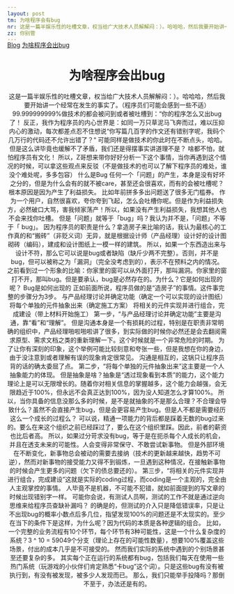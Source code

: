 ```yaml
---
layout: post
tm: 为啥程序会有bug
nr: 这是一篇半娱乐性的吐槽文章，权当给广大技术人员解解闷：）。哈哈哈，然后我要开始讲一个经常在发生的事实了。（程序员们可能会感到一些不适）99.999999999%做技术的都会被问到或者被吐槽到：“你的程序怎么又出bug了。。。
zz: 你别管
---
```




<div class="panel panel-default" style="margin-top: -20px;">
  <div class="panel-body">
    <a href="{{site.aourl}}">Blog</a>
    <span class="glyphicon glyphicon-chevron-right"></span>  
    <a href="#">为啥程序会出bug</a>
  </div>
</div>

<div style="text-align: center;">
<h1 class="list-group-item-heading title">为啥程序会出bug</h1>
<p class="col-md-10 col-md-offset-1">这是一篇半娱乐性的吐槽文章，权当给广大技术人员解解闷：）。哈哈哈，然后我要开始讲一个经常在发生的事实了。（程序员们可能会感到一些不适）99.999999999%做技术的都会被问到或者被吐槽到：“你的程序怎么又出bug了！
反正，我作为程序员的内心世界是：如同一万只草泥马飞奔而过，难以压抑内心的激动，每次都差点忍不住想说“你写篇几百字的作文还有错别字呢，我码个几万行的代码还不允许出错了？“
可能同样是做技术的你此时在不断点头，哈哈。
但是这么讲毕竟也缓解不了矛盾，我们还是得摆事实讲道理不是？
啥都不怕，就怕程序员有文化！
所以，Z哥想来带你好好分析一下这个事情，当你再遇到这个情况的时候，可以拿这些观点来反驳（不是做技术的也可以了解下程序员的难处，谁没个难处呢，多多包容）
什么是Bug
任何一个「问题」的产生，本身是没有好坏之分的，但是为什么会有的就不被care，甚至还会很喜欢，而有的会被吐槽呢？根本原因是因为产生了利益损失。
比如年前拼多多出问题送了很多无门槛券。
作为一个用户，自然很喜欢，夸你夸到飞起，怎么会吐槽你呢。但是作为利益损失方，必然破口大骂，害我倾家荡产！所以，如果没有产生利益损失，我想其他人也不会来找你吐槽。
但是「问题」就等于「bug」吗？我认为并不是，「问题」不等于「 bug」。
因为程序员的职责是什么？拿造房子来比喻的话，我认为最核心的工作真的和“搬砖”（非贬义词）无异，就是根据设计师（产品经理）设计好的设计图砌砖（编码），建成和设计图纸上一模一样的建筑。
所以，如果一个东西造出来与设计不符，那么它可以说是bug或者缺陷（缺斤少两不完整）。否则，并不是bug，但可以被称之为「漏洞」（完全没考虑到的），表示不在预料之内的情况。
之前看到过一个形象的比喻：你家里的窗可以从外面打开，那叫漏洞。你家里的窗打不开，那叫bug。但是要承认，bug是必然存在的。为什么？它是如何出现的呢？
Bug是如何出现的
正如前面所说，程序员做的是“造房子”的事情。这件事完整的步骤分为3步。
与产品经理讨论并确定功能（确定一个可以实现的设计图纸）
将每个单独的元件抽象出来（确定施工方案）
将相关的元件实现并进行组合，完成建设（带上材料开始施工）
第一步，“与产品经理讨论并确定功能”主要是沟通，靠“看”和“理解”。
但是沟通本身是一个有损耗的过程，特别是在职责非常明确的组织中，产品经理啪啦啪啦讲了很多，到实际做的时候你必然还是会去翻阅需求原型、需求文档之类的重新理解一下。这个时候就是一个非常危险的时期。
为了让你有深刻的印象，这个举例可能比较刻意和夸张一些，但是我想在你的身边，由于没注意到或者理解有误的现象肯定很常见。
沟通是相互的，这锅只让程序员背的话的确太委屈了点。
第二步，“将每个单独的元件抽象出来”这主要是一个人抽象能力的体现。
但是抽象是啥？抽象是“透过现象看到本质”的能力，这个能力理论上是可以无限增长的。随着你对相关信息的掌握越多，这个能力会越强，会无限趋近于100%，但永远不会真正达到100%，因为没人知道怎么才算100%。
所以，当你具备的信息没那么多的时候，是不是就抽象的不是那么合理？不合理会导致什么？虽然不会直接产生bug，但是会更容易产生bug。但是人不都是需要经历这么一个成长的过程么？
可以说，精通一项能力的背后都是踩着无数的bug过来的。要么在来这个组织之前已经踩过了，要么在这个组织里踩。因此，前者的薪资也比后者高。
所以，如果过分苛求没有bug，等于是在扼杀每个人成长的机会，并且在透支未来的可能性。人会变得非常保守、不敢尝试新事物。
但是外部环境在不断变化，新事物总会被动的需要去接纳（技术的更新越来越快，趋势不可逆），然而对新事物的接受能力又得不到锻炼，一旦遇到这种情况，在接触新事物的时候会产生更多的问题（欠下的债总要还的）。
第三步，“将相关的元件实现并进行组合，完成建设”这就是实际的coding过程，而coding是一个主观的，完全由人主观掌控的事情。
人毕竟不是机器，不可能不犯错，就如前面提到的写文章的时候出现错别字一样。
可能你会说，有测试人员啊，测试的工作不就是通过逆向思维来给程序员查缺补漏吗？
的确是的，但测试的介入只是降低错误率，只是让不出现bug的概率小数点后多几位，指望发现100%的问题还是不太现实的。至少在当下的条件下是这样，为什么呢？因为代码的本质是各种逻辑的组合。
比如，一个完整的业务流程有10个环节，每个环节有3种可能性，这是一个什么复杂度的系统？3 ^ 10 = 59049个分支（理论上存在的可能性数量），想要100%覆盖这些场景，付出的成本几乎是不可接受的。
然而我们实际的系统中遇到的个别场景甚至还要复杂的多。
其实每个正在运行的系统都有bug，包括我们每天在使用一些热门系统（玩游戏的小伙伴们肯定熟悉“卡bug”这个词）。只是这些bug有没有被执行到，有没有被发现，被多少人发现而已。
那么，我们只能举手投降吗？那倒不至于，办法还是有的。</p>
</div>


